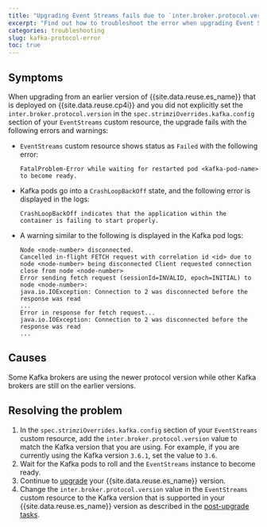 ```yaml
---
title: "Upgrading Event Streams fails due to `inter.broker.protocol.version` mismatch"
excerpt: "Find out how to troubleshoot the error when upgrading Event Streams on IBM Cloud Pak for Integration deployments."
categories: troubleshooting
slug: kafka-protocol-error
toc: true
---
```


## Symptoms

When upgrading from an earlier version of {{site.data.reuse.es_name}} that is deployed on {{site.data.reuse.cp4i}} and you did not explicitly set the `inter.broker.protocol.version` in the `spec.strimziOverrides.kafka.config` section of your `EventStreams` custom resource, the upgrade fails with the following errors and warnings:


- `EventStreams` custom resource shows status as `Failed` with the following error:

  ```shell
  FatalProblem-Error while waiting for restarted pod <kafka-pod-name> to become ready.
  ```

- Kafka pods go into a `CrashLoopBackOff` state, and the following error is displayed in the logs:

  ```shell
  CrashLoopBackOff indicates that the application within the container is failing to start properly.
  ```

- A warning similar to the following is displayed in the Kafka pod logs:

  ```shell
  Node <node-number> disconnected. 
  Cancelled in-flight FETCH request with correlation id <id> due to node <node-number> being disconnected Client requested connection close from node <node-number>
  Error sending fetch request (sessionId=INVALID, epoch=INITIAL) to node <node-number>: 
  java.io.IOException: Connection to 2 was disconnected before the response was read
  ...
  Error in response for fetch request...
  java.io.IOException: Connection to 2 was disconnected before the response was read
  ...
  ```

## Causes

Some Kafka brokers are using the newer protocol version while other Kafka brokers are still on the earlier versions.

## Resolving the problem

1. In the `spec.strimziOverrides.kafka.config` section of your `EventStreams` custom resource, add the `inter.broker.protocol.version` value to match the Kafka version that you are using. For example, if you are currently using the Kafka version `3.6.1`, set the value to `3.6`.
1. Wait for the Kafka pods to roll and the `EventStreams` instance to become ready.
1. Continue to [upgrade](../../installing/upgrading/) your {{site.data.reuse.es_name}} version.
1. Change the `inter.broker.protocol.version` value in the `EventStreams` custom resource to the Kafka version that is supported in your {{site.data.reuse.es_name}} version as described in the [post-upgrade tasks](../../installing/upgrading/#upgrade-the-kafka-broker-protocol-version).
